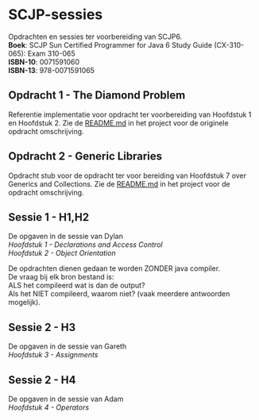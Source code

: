 SCJP-sessies
==============
Opdrachten en sessies ter voorbereiding van SCJP6.  
__Boek__: SCJP Sun Certified Programmer for Java 6 Study Guide (CX-310-065): Exam 310-065   
__ISBN-10__: 0071591060  
__ISBN-13__: 978-0071591065  

Opdracht 1 - The Diamond Problem
--------------------------------
Referentie implementatie voor opdracht ter voorbereiding van Hoofdstuk 1 en Hoofdstuk 2.
Zie de [README.md](https://github.com/akkerman/SCJP-sessies/blob/master/Opdracht%201%20-%20The%20Diamond%20Problem/README.md)
in het project voor de originele opdracht omschrijving.

Opdracht 2 - Generic Libraries
------------------------------
Opdracht stub voor de opdracht ter voor bereiding van Hoofdstuk 7 over Generics and Collections.
Zie de [README.md](https://github.com/akkerman/SCJP-sessies/blob/master/Opdracht%202%20-%20Generic%20Libraries/README.md)
in het project voor de opdracht omschrijving.

Sessie 1 - H1,H2
-------------------
De opgaven in de sessie van Dylan  
*Hoofdstuk 1 - Declarations and Access Control*  
*Hoofdstuk 2 - Object Orientation*  

De opdrachten dienen gedaan te worden ZONDER java compiler.  
De vraag bij elk bron bestand is:  
ALS het compileerd wat is dan de output?  
Als het NIET compileerd, waarom niet? (vaak meerdere antwoorden mogelijk).  

Sessie 2 - H3
-------------
De opgaven in de sessie van Gareth  
*Hoofdstuk 3 - Assignments*

Sessie 2 - H4
-------------
De opgaven in de sessie van Adam  
*Hoofdstuk 4 - Operators*
